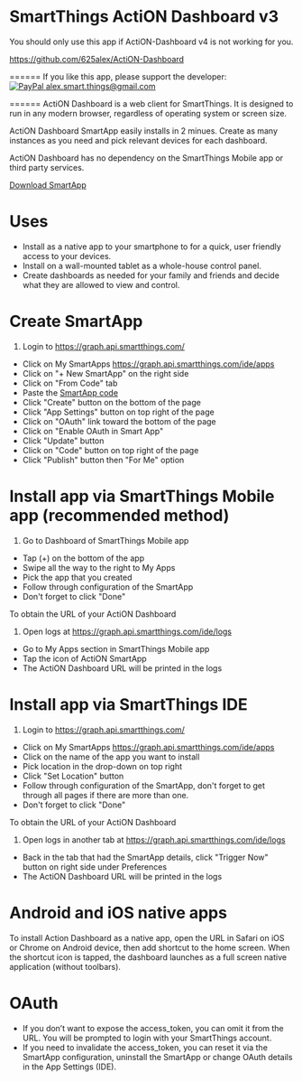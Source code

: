 SmartThings ActiON Dashboard v3
======

You should only use this app if ActiON-Dashboard v4 is not working for you.

https://github.com/625alex/ActiON-Dashboard

======
If you like this app, please support the developer:<br/> [![PayPal](https://www.paypalobjects.com/en_US/i/btn/btn_donate_SM.gif) alex.smart.things@gmail.com](https://www.paypal.com/cgi-bin/webscr?cmd=_s-xclick&hosted_button_id=A5K5L44TEF77U)

======
ActiON Dashboard is a web client for SmartThings. It is designed to run in any modern browser, regardless of operating system or screen size.

ActiON Dashboard SmartApp easily installs in 2 minues. Create as many instances as you need and pick relevant devices for each dashboard.

ActiON Dashboard has no dependency on the SmartThings Mobile app or third party services.

[Download SmartApp](https://github.com/625alex/ActiON-Dashboard/blob/master/app-v3/ActiON3SmartApp.groovy)

Uses
======
* Install as a native app to your smartphone to for a quick, user friendly access to your devices.
* Install on a wall-mounted tablet as a whole-house control panel.
* Create dashboards as needed for your family and friends and decide what they are allowed to view and control.

Create SmartApp
======
1. Login to https://graph.api.smartthings.com/
* Click on My SmartApps https://graph.api.smartthings.com/ide/apps
* Click on "+ New SmartApp" on the right side
* Click on "From Code" tab
* Paste the <a href="https://github.com/action-dashboard/action-dashboard.github.io/blob/master/ActiON4/app.groovy" target="_blank">SmartApp code</a>
* Click "Create" button on the bottom of the page
* Click "App Settings" button on top right of the page
* Click on "OAuth" link toward the bottom of the page
* Click on "Enable OAuth in Smart App"
* Click "Update" button
* Click on "Code" button on top right of the page
* Click "Publish" button then "For Me" option

Install app via SmartThings Mobile app (recommended method)
======

1. Go to Dashboard of SmartThings Mobile app
* Tap (+) on the bottom of the app
* Swipe all the way to the right to My Apps
* Pick the app that you created
* Follow through configuration of the SmartApp
* Don't forget to click "Done"

To obtain the URL of your ActiON Dashboard

1. Open logs at https://graph.api.smartthings.com/ide/logs 
* Go to My Apps section in SmartThings Mobile app
* Tap the icon of ActiON SmartApp
* The ActiON Dashboard URL will be printed in the logs

Install app via SmartThings IDE
======

1. Login to https://graph.api.smartthings.com/
* Click on My SmartApps https://graph.api.smartthings.com/ide/apps
* Click on the name of the app you want to install
* Pick location in the drop-down on top right
* Click "Set Location" button
* Follow through configuration of the SmartApp, don't forget to get through all pages if there are more than one.
* Don't forget to click "Done"

To obtain the URL of your ActiON Dashboard

1. Open logs in another tab at https://graph.api.smartthings.com/ide/logs
* Back in the tab that had the SmartApp details, click "Trigger Now" button on right side under Preferences
* The ActiON Dashboard URL will be printed in the logs

Android and iOS native apps
=====
To install Action Dashboard as a native app, open the URL in Safari on iOS or Chrome on Android device, then add shortcut to the home screen. When the shortcut icon is tapped, the dashboard launches as a full screen native application (without toolbars).

OAuth
=====
* If you don’t want to expose the access_token, you can omit it from the URL. You will be prompted to login with your SmartThings account.
* If you need to invalidate the access_token, you can reset it via the SmartApp configuration, uninstall the SmartApp or change OAuth details in the App Settings (IDE).
